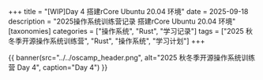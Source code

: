 +++
title = "[WIP]Day 4 搭建rCore Ubuntu 20.04 环境"
date = 2025-09-18
description = "2025操作系统训练营记录 搭建rCore Ubuntu 20.04 环境"
[taxonomies]
categories = ["操作系统", "Rust", "学习记录"]
tags = ["2025 秋冬季开源操作系统训练营", "Rust", "操作系统", "学习计划"]
+++

{{ banner(src="../../oscamp_header.png", alt="2025 秋冬季开源操作系统训练营 Day 4", caption="Day 4") }}

